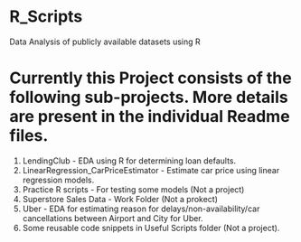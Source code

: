 # R_Scripts
Data Analysis of publicly available datasets using R

# Currently this Project consists of the following sub-projects. More details are present in the individual Readme files.

1. LendingClub	- EDA using R for determining loan defaults.
2. LinearRegression_CarPriceEstimator	- Estimate car price using linear regression models.
3. Practice	R scripts - For testing some models (Not a project)
4. Superstore Sales Data	- Work Folder (Not a prokect)
5. Uber	- EDA for estimating reason for delays/non-availability/car cancellations between Airport and City for Uber.
6. Some reusable code snippets in Useful Scripts folder (Not a project).
